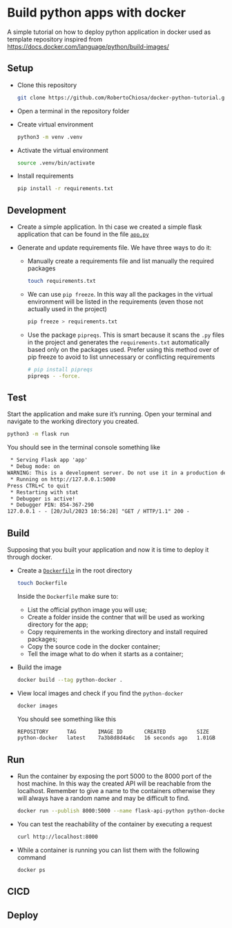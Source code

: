 # Build python apps with docker

A simple tutorial on how to deploy python application in docker
used as template repository inspired from https://docs.docker.com/language/python/build-images/

## Setup

* Clone this repository

  ```bash
  git clone https://github.com/RobertoChiosa/docker-python-tutorial.git
  ```

* Open a terminal in the repository folder

* Create virtual environment

  ```bash
  python3 -m venv .venv
  ```

* Activate the virtual environment

  ```bash
  source .venv/bin/activate
  ```

* Install requirements

  ``` bash
  pip install -r requirements.txt
  ```

## Development

* Create a simple application. In thi case we created a simple flask application that can be found in the file [`app.py`](app.py)

* Generate and update requirements file. We have three ways to do it:
  * Manually create a requirements file and list manually the required packages
    ```bash
    touch requirements.txt
    ```
  * We can use `pip freeze`. In this way all the packages in the virtual environment will be listed in the requirements (even those not actually used in the project)
    ```bash
    pip freeze > requirements.txt
    ```
  * Use the package `pipreqs`. This is smart because it scans the `.py` files in the project and generates the `requirements.txt`
    automatically based only on the packages used. Prefer using this method over of pip freeze to avoid to list unnecessary or
    conflicting requirements
    ```bash
    # pip install pipreqs
    pipreqs - -force.
    ```

## Test

Start the application and make sure it’s running. Open your terminal and navigate to the working directory you created.

```bash
python3 -m flask run
```

You should see in the terminal console something like
```txt
 * Serving Flask app 'app'
 * Debug mode: on
WARNING: This is a development server. Do not use it in a production deployment. Use a production WSGI server instead.
 * Running on http://127.0.0.1:5000
Press CTRL+C to quit
 * Restarting with stat
 * Debugger is active!
 * Debugger PIN: 854-367-290
127.0.0.1 - - [20/Jul/2023 10:56:28] "GET / HTTP/1.1" 200 -
```

## Build
Supposing that you built your application and now it is time to deploy it through docker.

* Create a [`Dockerfile`](./Dockerfile) in the root directory
  ```bash
  touch Dockerfile
  ```
  Inside the `Dockerfile` make sure to:
  * List the official python image you will use;
  * Create a folder inside the contner that will be used as working directory for the app;
  * Copy requirements in the working directory and install required packages;
  * Copy the source code in the docker container;
  * Tell the image what to do when it starts as a container;

* Build the image

  ```bash
  docker build --tag python-docker .
  ```

* View local images and check if you find the `python-docker`

  ```bash
  docker images
  ```
  You should see something like this
  ```txt
  REPOSITORY      TAG       IMAGE ID       CREATED          SIZE
  python-docker   latest    7a3b8d8d4a6c   16 seconds ago   1.01GB
  ```
  
## Run

* Run the container by exposing the port 5000 to the 8000 port of the host machine. In this way the created API will  be reachable from the localhost. Remember to give a name to the containers otherwise they will always have a random name and may be difficult to find.
  ```bash
  docker run --publish 8000:5000 --name flask-api-python python-docker 
  ```

* You can test the reachability of the container by executing a request
  ```bash
  curl http://localhost:8000
  ```
* While a container is running you can list them with the following command
  ```bash
  docker ps
  ```

## CICD

## Deploy
